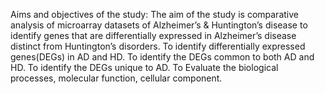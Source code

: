 Aims and objectives of the study: 
The aim of the study is comparative analysis of microarray datasets of Alzheimer’s & Huntington’s disease to identify genes that are differentially expressed in Alzheimer’s disease distinct from Huntington’s disorders. 
To identify differentially expressed genes(DEGs) in AD and HD.
To identify the DEGs common to both  AD and HD.
To identify the  DEGs unique  to AD.
To Evaluate the biological processes, molecular function, cellular component.
